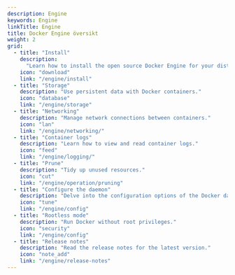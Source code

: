 ```yaml
---
description: Engine
keywords: Engine
linkTitle: Engine
title: Docker Engine översikt
weight: 2
grid:
  - title: "Install"
    description:
      "Learn how to install the open source Docker Engine for your distribution."
    icon: "download"
    link: "/engine/install"
  - title: "Storage"
    description: "Use persistent data with Docker containers."
    icon: "database"
    link: "/engine/storage"
  - title: "Networking"
    description: "Manage network connections between containers."
    icon: "lan"
    link: "/engine/networking/"
  - title: "Container logs"
    description: "Learn how to view and read container logs."
    icon: "feed"
    link: "/engine/logging/"
  - title: "Prune"
    description: "Tidy up unused resources."
    icon: "cut"
    link: "/engine/operation/pruning"
  - title: "Configure the daemon"
    description: "Delve into the configuration options of the Docker daemon."
    icon: "tune"
    link: "/engine/config"
  - title: "Rootless mode"
    description: "Run Docker without root privileges."
    icon: "security"
    link: "/engine/config"
  - title: "Release notes"
    description: "Read the release notes for the latest version."
    icon: "note_add"
    link: "/engine/release-notes"
---
```

